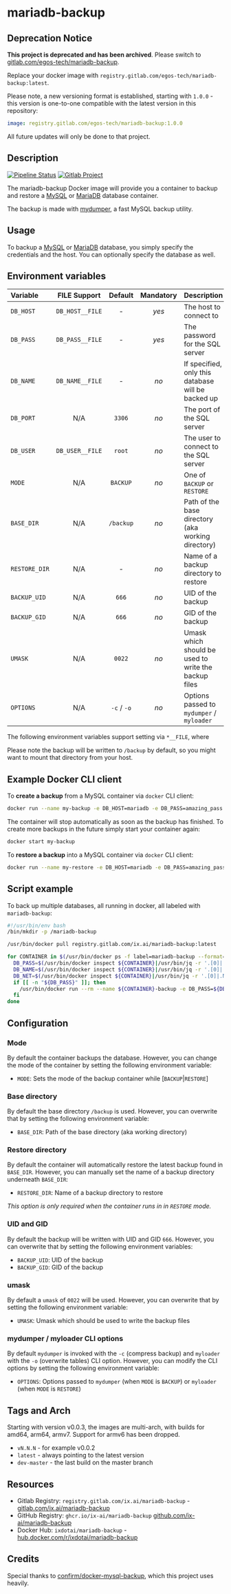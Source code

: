 # mariadb-backup

## Deprecation Notice

**This project is deprecated and has been archived**. Please switch to [gitlab.com/egos-tech/mariadb-backup](https://gitlab.com/egos-tech/mariadb-backup).

Replace your docker image with `registry.gitlab.com/egos-tech/mariadb-backup:latest`.

Please note, a new versioning format is established, starting with `1.0.0` - this version is one-to-one compatible with the latest version in this repository:

```yml
image: registry.gitlab.com/egos-tech/mariadb-backup:1.0.0
```

All future updates will only be done to that project.

## Description

[![Pipeline Status](https://gitlab.com/ix.ai/mariadb-backup/badges/master/pipeline.svg)](https://gitlab.com/ix.ai/mariadb-backup/)
[![Gitlab Project](https://img.shields.io/badge/GitLab-Project-554488.svg)](https://gitlab.com/ix.ai/mariadb-backup/)

The mariadb-backup Docker image will provide you a container to backup and restore a [MySQL](https://hub.docker.com/_/mysql/) or [MariaDB](https://hub.docker.com/_/mariadb/) database container.

The backup is made with [mydumper](http://centminmod.com/mydumper.html), a fast MySQL backup utility.

## Usage

To backup a [MySQL](https://hub.docker.com/_/mysql/) or [MariaDB](https://hub.docker.com/_/mariadb/) database, you simply specify the credentials and the host. You can optionally specify the database as well.

## Environment variables

| **Variable**  | **FILE Support** | **Default** | **Mandatory** | **Description**                                      |
|:--------------|:----------------:|:-----------:|:-------------:|:-----------------------------------------------------|
| `DB_HOST`     | `DB_HOST__FILE`  | -           | *yes*         | The host to connect to                               |
| `DB_PASS`     | `DB_PASS__FILE`  | -           | *yes*         | The password for the SQL server                      |
| `DB_NAME`     | `DB_NAME__FILE`  | -           | *no*          | If specified, only this database will be backed up   |
| `DB_PORT`     | N/A              | `3306`      | *no*          | The port of the SQL server                           |
| `DB_USER`     | `DB_USER__FILE`  | `root`      | *no*          | The user to connect to the SQL server                |
| `MODE`        | N/A              | `BACKUP`    | *no*          | One of `BACKUP` or `RESTORE`                         |
| `BASE_DIR`    | N/A              | `/backup`   | *no*          | Path of the base directory (aka working directory)   |
| `RESTORE_DIR` | N/A              | -           | *no*          | Name of a backup directory to restore                |
| `BACKUP_UID`  | N/A              | `666`       | *no*          | UID of the backup                                    |
| `BACKUP_GID`  | N/A              | `666`       | *no*          | GID of the backup                                    |
| `UMASK`       | N/A              | `0022`      | *no*          | Umask which should be used to write the backup files |
| `OPTIONS`     | N/A              | `-c` / `-o` | *no*          | Options passed to `mydumper` / `myloader`            |

The following environment variables support setting via `*__FILE`, where

Please note the backup will be written to `/backup` by default, so you might want to mount that directory from your host.

## Example Docker CLI client

To **create a backup** from a MySQL container via `docker` CLI client:

```bash
docker run --name my-backup -e DB_HOST=mariadb -e DB_PASS=amazing_pass -v /var/mysql_backups:/backup registry.gitlab.com/ix.ai/mariadb-backup:latest
```

The container will stop automatically as soon as the backup has finished.
To create more backups in the future simply start your container again:

```bash
docker start my-backup
```

To **restore a backup** into a MySQL container via `docker` CLI client:

```bash
docker run --name my-restore -e DB_HOST=mariadb -e DB_PASS=amazing_pass -e MODE=RESTORE -v /var/mysql_backups:/backup registry.gitlab.com/ix.ai/mariadb-backup:latest
```

## Script example

To back up multiple databases, all running in docker, all labeled with `mariadb-backup`:

```bash
#!/usr/bin/env bash
/bin/mkdir -p /mariadb-backup

/usr/bin/docker pull registry.gitlab.com/ix.ai/mariadb-backup:latest

for CONTAINER in $(/usr/bin/docker ps -f label=mariadb-backup --format='{{.Names}}'); do
  DB_PASS=$(/usr/bin/docker inspect ${CONTAINER}|/usr/bin/jq -r '.[0]|.Config.Env[]|select(test("^MARIADB_ROOT_PASSWORD.*"))'|/bin/sed -n 's/^MARIADB_ROOT_PASSWORD=\(.*\)/\1/p')
  DB_NAME=$(/usr/bin/docker inspect ${CONTAINER}|/usr/bin/jq -r '.[0]|.Config.Env[]|select(test("^MARIADB_DATABASE.*"))'|/bin/sed -n 's/^MARIADB_DATABASE=\(.*\)/\1/p')
  DB_NET=$(/usr/bin/docker inspect ${CONTAINER}|/usr/bin/jq -r '.[0]|.NetworkSettings.Networks|to_entries[]|.key')
  if [[ -n "${DB_PASS}" ]]; then
    /usr/bin/docker run --rm --name ${CONTAINER}-backup -e DB_PASS=${DB_PASS} -e DB_HOST=${CONTAINER} -e DB_NAME=${DB_NAME} --network ${DB_NET} -v /mariadb-backup:/backup registry.gitlab.com/ix.ai/mariadb-backup:latest
  fi
done

```

## Configuration

### Mode

By default the container backups the database.
However, you can change the mode of the container by setting the following environment variable:

* `MODE`: Sets the mode of the backup container while [`BACKUP`|`RESTORE`]

### Base directory

By default the base directory `/backup` is used.
However, you can overwrite that by setting the following environment variable:

* `BASE_DIR`: Path of the base directory (aka working directory)

### Restore directory

By default the container will automatically restore the latest backup found in `BASE_DIR`.
However, you can manually set the name of a backup directory underneath `BASE_DIR`:

* `RESTORE_DIR`: Name of a backup directory to restore

*This option is only required when the container runs in in `RESTORE` mode.*

### UID and GID

By default the backup will be written with UID and GID `666`.
However, you can overwrite that by setting the following environment variables:

* `BACKUP_UID`: UID of the backup
* `BACKUP_GID`: GID of the backup

### umask

By default a `umask` of `0022` will be used.
However, you can overwrite that by setting the following environment variable:

* `UMASK`: Umask which should be used to write the backup files

### mydumper / myloader CLI options

By default `mydumper` is invoked with the `-c` (compress backup) and `myloader` with the `-o` (overwrite tables) CLI option.
However, you can modify the CLI options by setting the following environment variable:

* `OPTIONS`: Options passed to `mydumper` (when `MODE` is `BACKUP`) or `myloader` (when `MODE` is `RESTORE`)

## Tags and Arch

Starting with version v0.0.3, the images are multi-arch, with builds for amd64, arm64, armv7. Support for armv6 has been dropped.

* `vN.N.N` - for example v0.0.2
* `latest` - always pointing to the latest version
* `dev-master` - the last build on the master branch

## Resources

* Gitlab Registry: `registry.gitlab.com/ix.ai/mariadb-backup` - [gitlab.com/ix.ai/mariadb-backup](https://gitlab.com/ix.ai/mariadb-backup)
* GitHub Registry: `ghcr.io/ix-ai/mariadb-backup` [github.com/ix-ai/mariadb-backup](https://github.com/ix-ai/mariadb-backup)
* Docker Hub: `ixdotai/mariadb-backup` - [hub.docker.com/r/ixdotai/mariadb-backup](https://hub.docker.com/r/ixdotai/mariadb-backup)

## Credits

Special thanks to [confirm/docker-mysql-backup](https://github.com/confirm/docker-mysql-backup), which this project uses heavily.

